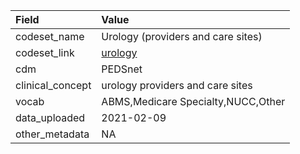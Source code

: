 |Field            |Value                              |
|:----------------|:----------------------------------|
|codeset_name     |Urology (providers and care sites) |
|codeset_link     |[urology](https://github.com/PEDSnet/Variable-Dictionary/blob/main/visit/urology.csv)|
|cdm              |PEDSnet                            |
|clinical_concept |urology providers and care sites   |
|vocab            |ABMS,Medicare Specialty,NUCC,Other |
|data_uploaded    |2021-02-09                         |
|other_metadata   |NA                                 |
